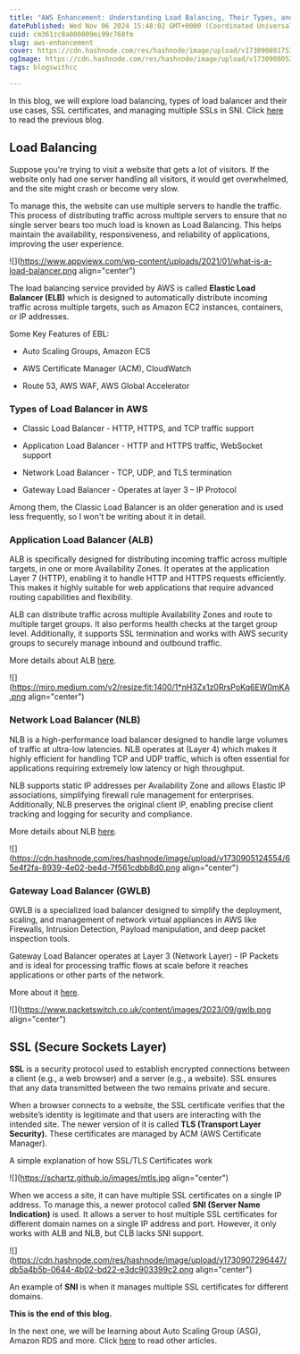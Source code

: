 ```yaml
---
title: "AWS Enhancement: Understanding Load Balancing, Their Types, and SSL Certificates"
datePublished: Wed Nov 06 2024 15:48:02 GMT+0000 (Coordinated Universal Time)
cuid: cm361zc8a000009mi99c760fm
slug: aws-enhancement
cover: https://cdn.hashnode.com/res/hashnode/image/upload/v1730908017532/0d202a5f-a225-4837-be17-ca0bac9a2ebb.jpeg
ogImage: https://cdn.hashnode.com/res/hashnode/image/upload/v1730908053053/1a6c8c6d-db98-4b0d-99a0-9b6d83852a6f.jpeg
tags: blogswithcc

---
```


In this blog, we will explore load balancing, types of load balancer and their use cases, SSL certificates, and managing multiple SSLs in SNI. Click [here](https://rawad.hashnode.dev/overview-of-ebs) to read the previous blog.

## Load Balancing

Suppose you're trying to visit a website that gets a lot of visitors. If the website only had one server handling all visitors, it would get overwhelmed, and the site might crash or become very slow.

To manage this, the website can use multiple servers to handle the traffic. This process of distributing traffic across multiple servers to ensure that no single server bears too much load is known as Load Balancing. This helps maintain the availability, responsiveness, and reliability of applications, improving the user experience.

![](https://www.appviewx.com/wp-content/uploads/2021/01/what-is-a-load-balancer.png align="center")

The load balancing service provided by AWS is called **Elastic Load Balancer (ELB)** which is designed to automatically distribute incoming traffic across multiple targets, such as Amazon EC2 instances, containers, or IP addresses.

Some Key Features of EBL:

* Auto Scaling Groups, Amazon ECS
    
* AWS Certificate Manager (ACM), CloudWatch
    
* Route 53, AWS WAF, AWS Global Accelerator
    

### Types of Load Balancer in AWS

* Classic Load Balancer - HTTP, HTTPS, and TCP traffic support
    
* Application Load Balancer - HTTP and HTTPS traffic, WebSocket support
    
* Network Load Balancer - TCP, UDP, and TLS termination
    
* Gateway Load Balancer - Operates at layer 3 – IP Protocol
    

Among them, the Classic Load Balancer is an older generation and is used less frequently, so I won't be writing about it in detail.

### Application Load Balancer (ALB)

ALB is specifically designed for distributing incoming traffic across multiple targets, in one or more Availability Zones. It operates at the application Layer 7 (HTTP), enabling it to handle HTTP and HTTPS requests efficiently. This makes it highly suitable for web applications that require advanced routing capabilities and flexibility.

ALB can distribute traffic across multiple Availability Zones and route to multiple target groups. It also performs health checks at the target group level. Additionally, it supports SSL termination and works with AWS security groups to securely manage inbound and outbound traffic.

More details about ALB [here](https://docs.aws.amazon.com/elasticloadbalancing/latest/application/introduction.html).

![](https://miro.medium.com/v2/resize:fit:1400/1*nH3Zx1z0RrsPoKq6EW0mKA.png align="center")

### Network Load Balancer (NLB)

NLB is a high-performance load balancer designed to handle large volumes of traffic at ultra-low latencies. NLB operates at (Layer 4) which makes it highly efficient for handling TCP and UDP traffic, which is often essential for applications requiring extremely low latency or high throughput.

NLB supports static IP addresses per Availability Zone and allows Elastic IP associations, simplifying firewall rule management for enterprises. Additionally, NLB preserves the original client IP, enabling precise client tracking and logging for security and compliance.

More details about NLB [here](https://docs.aws.amazon.com/elasticloadbalancing/latest/network/introduction.html).

![](https://cdn.hashnode.com/res/hashnode/image/upload/v1730905124554/65e4f2fa-8939-4e02-be4d-7f561cdbb8d0.png align="center")

### Gateway Load Balancer (GWLB)

GWLB is a specialized load balancer designed to simplify the deployment, scaling, and management of network virtual appliances in AWS like Firewalls, Intrusion Detection, Payload manipulation, and deep packet inspection tools.

Gateway Load Balancer operates at Layer 3 (Network Layer) - IP Packets and is ideal for processing traffic flows at scale before it reaches applications or other parts of the network.

More about it [here](https://aws.amazon.com/blogs/networking-and-content-delivery/introducing-aws-gateway-load-balancer-supported-architecture-patterns/).

![](https://www.packetswitch.co.uk/content/images/2023/09/gwlb.png align="center")

## SSL (Secure Sockets Layer)

**SSL** is a security protocol used to establish encrypted connections between a client (e.g., a web browser) and a server (e.g., a website). SSL ensures that any data transmitted between the two remains private and secure.

When a browser connects to a website, the SSL certificate verifies that the website’s identity is legitimate and that users are interacting with the intended site. The newer version of it is called **TLS (Transport Layer Security).** These certificates are managed by ACM (AWS Certificate Manager).

A simple explanation of how SSL/TLS Certificates work

![](https://schartz.github.io/images/mtls.jpg align="center")

When we access a site, it can have multiple SSL certificates on a single IP address. To manage this, a newer protocol called **SNI (Server Name Indication)** is used. It allows a server to host multiple SSL certificates for different domain names on a single IP address and port. However, it only works with ALB and NLB, but CLB lacks SNI support.

![](https://cdn.hashnode.com/res/hashnode/image/upload/v1730907296447/db5a4b5b-0644-4b02-bd22-e3dc903399c2.png align="center")

An example of **SNI** is when it manages multiple SSL certificates for different domains.

**This is the end of this blog.**

In the next one, we will be learning about Auto Scaling Group (ASG), Amazon RDS and more. Click [here](https://rawad.hashnode.dev/) to read other articles.